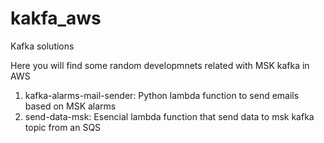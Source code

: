 # kakfa_aws
Kafka solutions 

Here you will find some random developmnets related with MSK kafka in AWS

1) kafka-alarms-mail-sender: Python lambda function to send emails based on MSK alarms 
2) send-data-msk: Esencial lambda function that send data to msk kafka topic from an SQS
